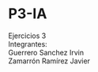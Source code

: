 # P3-IA
Ejercicios 3 </br>
Integrantes: </br>
Guerrero Sanchez Irvin </br>
Zamarrón Ramírez Javier </br>
